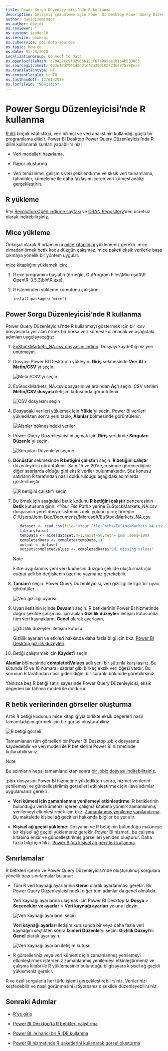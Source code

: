 ```yaml
---
title: Power Sorgu Düzenleyicisi’nde R kullanma
description: Gelişmiş çözümleme için Power BI Desktop Power Query Düzenleyicisi'nde R programlama dilini kullanın.
author: davidiseminger
ms.author: davidi
ms.reviewer: ''
ms.custom: seodec18
ms.service: powerbi
ms.subservice: pbi-data-sources
ms.topic: how-to
ms.date: 01/28/2020
LocalizationGroup: Connect to data
ms.openlocfilehash: c70422cc9f02566612cf67a9a5ee1b1b4b033063
ms.sourcegitcommit: 653e18d7041d3dd1cf7a38010372366975a98eae
ms.translationtype: HT
ms.contentlocale: tr-TR
ms.lasthandoff: 12/01/2020
ms.locfileid: "96411115"
---
```

# <a name="use-r-in-power-query-editor"></a>Power Sorgu Düzenleyicisi’nde R kullanma

[R dili](https://mran.microsoft.com/documents/what-is-r) birçok istatistikçi, veri bilimci ve veri analistinin kullandığı güçlü bir programlama dilidir. Power BI Desktop Power Query Düzenleyicisi'nde R dilini kullanarak şunları yapabilirsiniz:

* Veri modelleri hazırlama.

* Rapor oluşturma.

* Veri temizleme, gelişmiş veri şekillendirme ve sksik veri tamamlama, tahminler, kümeleme ile daha fazlasını içeren veri kümesi analizi gerçekleştirin.  

## <a name="install-r"></a>R yükleme

R'yi [Revolution Open indirme sayfası](https://mran.revolutionanalytics.com/download/) ve [CRAN Repository](https://cran.r-project.org/bin/windows/base/)’den ücretsiz olarak indirebilirsiniz.

## <a name="install-mice"></a>Mice yükleme

Önkoşul olarak R ortamınıza [mice kitaplığını](https://www.rdocumentation.org/packages/mice/versions/3.5.0/topics/mice) yüklemeniz gerekir. mice olmadan örnek betik kodu düzgün çalışmaz. mice paketi eksik verilerle başa çıkmaya yönelik bir yöntem uygular.

mice kitaplığını yüklemek için:

1. R.exe programını başlatın (örneğin, C:\Program Files\Microsoft\R Open\R-3.5.3\bin\R.exe).  

2. R isteminden yükleme komutunu çalıştırın:

   ``` 
   install.packages('mice') 
   ```

## <a name="use-r-in-power-query-editor"></a>Power Sorgu Düzenleyicisi’nde R kullanma

Power Query Düzenleyicisi’nde R kullanmayı göstermek için bir .csv dosyasında yer alan örnek bir borsa veri kümesi kullanacak ve aşağıdaki adımları uygulayacağız:

1. [EuStockMarkets_NA.csv dosyasını indirin](https://download.microsoft.com/download/F/8/A/F8AA9DC9-8545-4AAE-9305-27AD1D01DC03/EuStockMarkets_NA.csv). Dosyayı kaydettiğiniz yeri unutmayın.

1. Dosyayı Power BI Desktop'a yükleyin. **Giriş** sekmesinde **Veri Al** > **Metin/CSV**'yi seçin.

   ![Metin/CSV'yi seçin](media/desktop-r-in-query-editor/r-in-query-editor_1.png)

1. EuStockMarkets_NA.csv dosyasını ve ardından **Aç**'ı seçin. CSV verileri **Metin/CSV dosyası** iletişim kutusunda görüntülenir.

   ![CSV dosyasını seçin](media/desktop-r-in-query-editor/r-in-query-editor_2.png)

1. Dosyadaki verileri yüklemek için **Yükle**'yi seçin. Power BI verileri yükledikten sonra yeni tablo, **Alanlar** bölmesinde görüntülenir.

   ![Alanlar bölmesindeki veriler](media/desktop-r-in-query-editor/r-in-query-editor_3.png)

1. Power Query Düzenleyicisi'ni açmak için **Giriş** şeridinde **Sorguları Düzenle**'yi seçin.

   ![Sorguları Düzenle’yi seçme](media/desktop-r-in-query-editor/r-in-query-editor_4.png)

1. **Dönüştür** sekmesinde **R betiğini çalıştır**'ı seçin. **R betiğini çalıştır** düzenleyicisi görüntülenir. Satır 15 ve 20’de, resimde göremediğiniz diğer satırlarda olduğu gibi eksik veriler bulunmaktadır. Söz konusu satırların R tarafından nasıl doldurulduğu aşağıdaki adımlarda gösterilmiştir.

   ![R betiğini çalıştır'ı seçin](media/desktop-r-in-query-editor/r-in-query-editor_5d.png)

1. Bu örnek için aşağıdaki betik kodunu **R betiğini çalıştır** penceresinin **Betik** kutusuna girin. *&lt;Your File Path&gt;* yerine EuStockMarkets_NA.csv dosyasının yerel dosya sisteminizdeki yolunu girin; örneğin: C:/Users/John Doe/Documents/Microsoft/EuStockMarkets_NA.csv.

    ```r
       dataset <- read.csv(file="<Your File Path>/EuStockMarkets_NA.csv", header=TRUE, sep=",")
       library(mice)
       tempData <- mice(dataset,m=1,maxit=50,meth='pmm',seed=100)
       completedData <- complete(tempData,1)
       output <- dataset
       output$completedValues <- completedData$"SMI missing values"
    ```

    > [!NOTE]
    > Filtre uygulanmış yeni veri kümesini düzgün şekilde oluşturmak için *output* adlı bir değişkenin üzerine yazmanız gerekebilir.

7. **Tamam**’ı seçin. Power Query Düzenleyicisi, veri gizliliği ile ilgili bir uyarı görüntüler.

   ![Veri gizliliği uyarısı](media/desktop-r-in-query-editor/r-in-query-editor_6.png)
8. Uyarı iletisinin içinde **Devam**'ı seçin. R betiklerinin Power BI hizmetinde doğru şekilde çalışması için açılan **Gizlilik düzeyleri** iletişim kutusunda tüm veri kaynaklarını **Genel** olarak ayarlayın. 

   ![Gizlilik düzeyleri iletişim kutusu](media/desktop-r-in-query-editor/r-in-query-editor_7.png)

   Gizlilik ayarları ve etkileri hakkında daha fazla bilgi için bkz. [Power BI Desktop gizlilik düzeyleri](../admin/desktop-privacy-levels.md).

 9. Betiği çalıştırmak için **Kaydet**’i seçin. 

   **Alanlar** bölmesinde **completedValues** adlı yeni bir sütunla karşılaşırız. Bu sütunda 15 ve 18 numaralı satırlar gibi birkaç eksik veri öğesi vardır. Bu sorunun R tarafından nasıl giderildiğini bir sonraki bölümde görebilirsiniz.

   Yalnızca beş R betiği satırı sayesinde Power Query Düzenleyicisi, eksik değerleri bir tahmin modeli ile doldurur.

## <a name="create-visuals-from-r-script-data"></a>R betik verilerinden görseller oluşturma

Artık R betiği kodunun mice kitaplığıyla birlikte eksik değerleri nasıl tamamladığını görmek için bir görsel oluşturabiliriz.

![R betiği görseli](media/desktop-r-in-query-editor/r-in-query-editor_8a.png)

Tamamlanan tüm görselleri bir Power BI Desktop .pbix dosyasına kaydedebilir ve veri modeli ile R betiklerini Power BI hizmetinde kullanabilirsiniz.

> [!NOTE]
> Bu adımların hepsi tamamlandıktan sonra [bir .pbix dosyası indirebilirsiniz](https://download.microsoft.com/download/F/8/A/F8AA9DC9-8545-4AAE-9305-27AD1D01DC03/Complete%20Values%20with%20R%20in%20PQ.pbix).

.pbix dosyasını Power BI hizmetine yükledikten sonra, hizmet verilerini yenilemeyi ve güncelleştirilmiş görselleri etkinleştirmek için ilave adımlar uygulamanız gerekir:  

* **Veri kümesi için zamanlanmış yenilemeyi etkinleştirme**: R betiklerinin bulunduğu veri kümenizi içeren çalışma kitabına yönelik zamanlanmış yenilemeyi etkinleştirmek için bkz. [Zamanlanmış yenileme yapılandırma](refresh-scheduled-refresh.md). Bu makalede kişisel ağ geçitleri hakkında bilgiler de yer alır.

* **Kişisel ağ geçidi yükleme**: Dosyanın ve R betiğinin bulunduğu makineye bir kişisel ağ geçidi yüklemeniz gerekir. Power BI hizmeti, bu çalışma kitabına erişir ve güncelleştirilmiş görselleri yeniden oluşturur. Daha fazla bilgi için bkz. [Power BI'da kişisel ağ geçitleri kullanma](service-gateway-personal-mode.md).

## <a name="limitations"></a>Sınırlamalar

R betikleri içeren ve Power Query Düzenleyicisi'nde oluşturulmuş sorgulara yönelik bazı sınırlamalar bulunur:

* Tüm R veri kaynağı ayarlarının **Genel** olarak ayarlanması gerekir. Bir Power Query Düzenleyicisi’ndeki diğer tüm adımlar da genel olmalıdır. 

   Veri kaynağı ayarlarına ulaşmak için Power BI Desktop'ta **Dosya** > **Seçenekler ve ayarlar** > **Veri kaynağı ayarları** yolunu izleyin.

   ![Veri kaynağı ayarlarını seçin](media/desktop-r-in-query-editor/r-in-query-editor_9.png)

   **Veri kaynağı ayarları** iletişim kutusunda bir veya daha fazla veri kaynağını seçtikten sonra **İzinleri Düzenle**'yi seçin. **Gizlilik Düzeyi**’ni **Genel** olarak ayarlayın.

   ![Veri kaynağı ayarları iletişim kutusu](media/desktop-r-in-query-editor/r-in-query-editor_10.png)  
  
* R görselleriniz veya veri kümeniz için zamanlanmış yenilemeyi etkinleştirmek isterseniz zamanlanmış yenilemeyi etkinleştirmeniz ve çalışma kitabı ile R yüklemesinin bulunduğu bilgisayara kişisel ağ geçidi yüklemeniz gerekir. 

R ve özel sorgularla her türlü işlemi gerçekleştirebilirsiniz. Verilerinizi keşfedebilir ve nasıl görünmesini istiyorsanız o şekilde düzenleyebilirsiniz.

## <a name="next-steps"></a>Sonraki Adımlar

* [R’ye giriş](https://mran.microsoft.com/documents/what-is-r) 

* [Power BI Desktop'ta R betikleri çalıştırma](desktop-r-scripts.md) 

* [Power BI ile harici bir R IDE kullanma](desktop-r-ide.md) 

* [Power BI hizmetinde R paketlerini kullanarak görsel oluşturma](service-r-packages-support.md)
